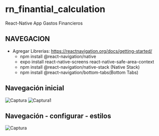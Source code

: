 # rn_finantial_calculation
React-Native App Gastos Financieros

## NAVEGACION 
* Agregar Librerias: https://reactnavigation.org/docs/getting-started/
   - npm install @react-navigation/native
   - expo install react-native-screens react-native-safe-area-context
   - npm install @react-navigation/native-stack (Native Stack)
   - npm install @react-navigation/bottom-tabs(Bottom Tabs)
 
## Navegación inicial
![Captura](https://user-images.githubusercontent.com/7141537/165587121-1e99cbb2-2333-4e29-8714-eebff5920593.PNG)
![Captura1](https://user-images.githubusercontent.com/7141537/165587118-104f64f0-8a9d-4c9a-85fc-92729a373682.PNG)

## Navegación - configurar - estilos
![Captura](https://user-images.githubusercontent.com/7141537/165591975-04b16f75-9c3a-458b-aefc-50b2424c5e20.PNG)

